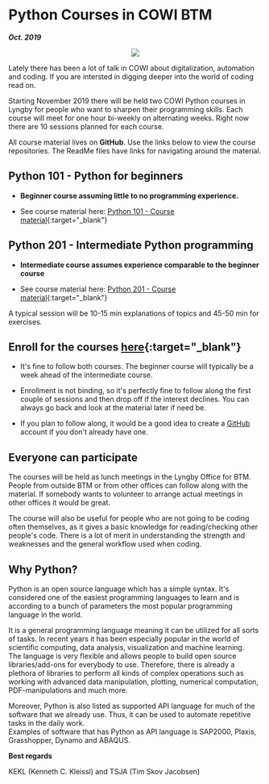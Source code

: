 
# Python Courses in COWI BTM
***Oct. 2019***

<div style="text-align:center"><img src="https://www.python.org/static/community_logos/python-logo-master-v3-TM.png" /></div>

Lately there has been a lot of talk in COWI about digitalization, automation and coding. If you are intersted in digging deeper into the world of coding read on.

Starting November 2019 there will be held two COWI Python courses in Lyngby for people who want to sharpen their programming skills. Each course will meet for one hour bi-weekly on alternating weeks. Right now there are 10 sessions planned for each course.

All course material lives on **GitHub**. Use the links below to view the course repositories. The ReadMe files have links for navigating around the material.

## Python 101 - Python for beginners

  * **Beginner course assuming little to no programming experience.**

  * See course material here: [Python 101 - Course material](https://github.com/Python-Crash-Course/Python101){:target="_blank"}

## Python 201 - Intermediate Python programming

* **Intermediate course assumes experience comparable to the beginner course**

* See course material here: [Python 201 - Course material](https://github.com/Python-Crash-Course/Python201){:target="_blank"}   

A typical session will be 10-15 min explanations of topics and 45-50 min for exercises.

## Enroll for the courses [here](http://www.cowiportal.com/com/c000919/_layouts/15/listform.aspx?PageType=8&ListId=%7b35200A22-3290-4197-93AF-A6E8978210F7%7d&RootFolder=){:target="_blank"}

* It's fine to follow both courses. The beginner course will typically be a week ahead of the intermediate course.

* Enrollment is not binding, so it's perfectly fine to follow along the first couple of sessions and then drop off if the interest declines. You can always go back and look at the material later if need be.

* If you plan to follow along, it would be a good idea to create a [GitHub](https://github.com/) account if you don't already have one.

## Everyone can participate
The courses will be held as lunch meetings in the Lyngby Office for BTM. People from outside BTM or from other offices can follow along with the material. If somebody wants to volunteer to arrange actual meetings in other offices it would be great.   

The course will also be useful for people who are not going to be coding often themselves, as it gives a basic knowledge for reading/checking other people's code. There is a lot of merit in understanding the strength and weaknesses and the general workflow used when coding.

## Why Python?
Python is an open source language which has a simple syntax. It's considered one of the easiest programming languages to learn and is according to a bunch of parameters the most popular programming language in the world.

It is a general programming language meaning it can be utilized for all sorts of tasks. In recent years it has been especially popular in the world of scientific computing, data analysis, visualization and machine learning.  
The language is very flexible and allows people to build open source libraries/add-ons for everybody to use. Therefore, there is already a plethora of libraries to perform all kinds of complex operations such as working with advanced data manipulation, plotting, numerical computation, PDF-manipulations and much more.

Moreover, Python is also listed as supported API language for much of the software that we already use. Thus, it can be used to automate repetitive tasks in the daily work.    
Examples of software that has Python as API language is SAP2000, Plaxis, Grasshopper, Dynamo and ABAQUS.

**Best regards**

KEKL (Kenneth C. Kleissl) and TSJA (Tim Skov Jacobsen)

